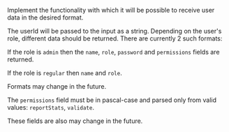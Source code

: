 Implement the functionality with which it will be possible to receive user data in the desired format.

The userId will be passed to the input as a string.
Depending on the user's role, different data should be returned.
There are currently 2 such formats:

If the role is ```admin``` then the ```name```, ```role```, ```password``` and ```permissions``` fields are returned.

If the role is ```regular``` then ```name``` and ```role```.

Formats may change in the future.

The ```permissions``` field must be in pascal-case and parsed only from valid values: ```reportStats```, ```validate```.

These fields are also may change in the future.
